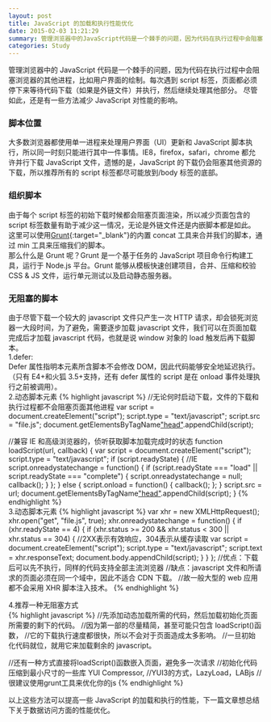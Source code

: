 ```yaml
---
layout: post
title: JavaScript 的加载和执行性能优化
date: 2015-02-03 11:21:29
summary: 管理浏览器中的JavaScript代码是一个棘手的问题，因为代码在执行过程中会阻塞浏览器的其他进程，比如用户界面的绘制。每次遇到 script 标签，页面都必须停下来等待代码下载（如果是外链文件）并执行，然后继续处理其他部分。尽管如此，还是有一些方法减少 JavaScript 对性能的影响 ...
categories: Study
---
```


管理浏览器中的 JavaScript 代码是一个棘手的问题，因为代码在执行过程中会阻塞浏览器的其他进程，比如用户界面的绘制。每次遇到 script 标签，页面都必须停下来等待代码下载（如果是外链文件）并执行，然后继续处理其他部分。
尽管如此，还是有一些方法减少 JavaScript 对性能的影响。

### 脚本位置

大多数浏览器都使用单一进程来处理用户界面（UI）更新和 JavaScript 脚本执行，所以同一时刻只能进行其中一件事情。IE8，firefox，safari，chrome 都允许并行下载 JavaScript 文件，遗憾的是，JavaScript 的下载仍会阻塞其他资源的下载，所以推荐所有的 script 标签都尽可能放到/body 标签的底部。

### 组织脚本

由于每个 script 标签的初始下载时候都会阻塞页面渲染，所以减少页面包含的 script 标签数量有助于减少这一情况，无论是外链文件还是内嵌脚本都是如此。
这里可以使用[Grunt](http://www.gruntjs.org/){:target="_blank"}的内置 concat 工具来合并我们的脚本，通过 min 工具来压缩我们的脚本。  
那么什么是 Grunt 呢？Grunt 是一个基于任务的 JavaScript 项目命令行构建工具，运行于 Node.js 平台。Grunt 能够从模板快速创建项目，合并、压缩和校验 CSS & JS 文件，运行单元测试以及启动静态服务器。

### 无阻塞的脚本

由于尽管下载一个较大的 javascript 文件只产生一次 HTTP 请求，却会锁死浏览器一大段时间，为了避免，需要逐步加载 javascript 文件，我们可以在页面加载完成后才加载 javascript 代码，也就是说 window 对象的 load 触发后再下载脚本。  
1.defer:  
Defer 属性指明本元素所含脚本不会修改 DOM，因此代码能够安全地延迟执行。（只有 E4+和火狐 3.5+支持，还有 defer 属性的 script 是在 onload 事件处理执行之前被调用）。  
2.动态脚本元素
{% highlight javascript %}
//无论何时启动下载，文件的下载和执行过程都不会阻塞页面其他进程
var script = document.createElement("script");
script.type = "text/javascript";
script.src = "file.js";
document.getElementsByTagName["head"](0).appendChild(script);

//兼容 IE 和高级浏览器的，侦听获取脚本加载完成时的状态
function loadScript(url, callback) {
  var script = document.createElement("script");
  script.type = "text/javascript";
  if (script.readyState) { //IE
    script.onreadystatechange = function() {
      if (script.readyState === "load" || script.readyState === "complete") {
        script.onreadystatechange = null;
        callback();
      }
    };
  } else {
    script.onload = function() {
      callback();
    };
  }
  script.src = url;
  document.getElementsByTagName["head"](0).appendChild(script);
}
{% endhighlight %}  
3.动态脚本元素
{% highlight javascript %}
var xhr = new XMLHttpRequest();
xhr.open("get", "file.js", true);
xhr.onreadystatechange = function() {
  if (xhr.readyState == 4) {
    if (xhr.status >= 200 && xhr.status < 300 || xhr.status == 304) {
      //2XX表示有效响应，304表示从缓存读取
      var script = document.createElement("script");
      script.type = "text/javascript";
      script.text = xhr.responseText;
      document.body.appendChild(script);
    }
  }
};
//优点：下载后可以先不执行，同样的代码支持全部主流浏览器
//缺点：javascript 文件和所请求的页面必须在同一个域中，因此不适合 CDN 下载。
//故一般大型的 web 应用都不会采用 XHR 脚本注入技术。
{% endhighlight %}

4.推荐一种无阻塞方式  
{% highlight javascript %}
//先添加动态加载所需的代码，然后加载初始化页面所需要的剩下的代码。
//因为第一部的尽量精简，甚至可能只包含 loadScript()函数，
//它的下载执行速度都很快，所以不会对于页面造成太多影响。
//一旦初始化代码就位，就用它来加载剩余的 javascript。

<script type="text/javascript" src="loader.js"></script>
<script type="text/javascript">
  loadScript("the-rest.js", function() {
    Application.init(); //参考动态加载脚本
  });
</script>
//还有一种方式直接将loadScript()函数嵌入页面，避免多一次请求
//初始化代码压缩到最小尺寸的一些库  YUI Compressor,
//YUI3的方式，LazyLoad，LABjs
//很建议使用grunt工具来优化你的js
{% endhighlight %}

以上这些方法可以提高一些 JavaScript 的加载和执行的性能，下一篇文章想总结下关于数据访问方面的性能优化。
